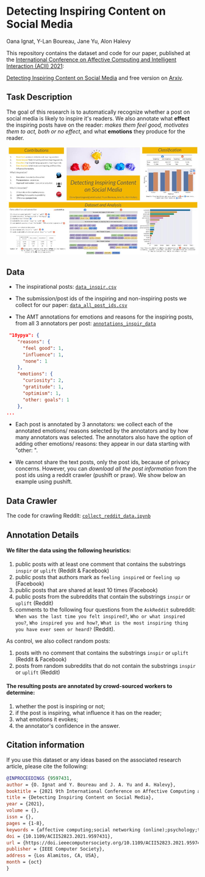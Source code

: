 
Detecting Inspiring Content on Social Media
=================================================================================
Oana Ignat, Y-Lan Boureau, Jane Yu, Alon Halevy

This repository contains the dataset and code for our paper, published at the [International Conference on Affective Computing and Intelligent Interaction (ACII) 2021](https://www.acii-conf.net/2021/):

[Detecting Inspiring Content on Social Media](https://www.computer.org/csdl/proceedings-article/acii/2021/09597431/1yylfqgb0Xe) and free version on [Arxiv](https://arxiv.org/abs/2109.02734).

## Task Description
The goal of this research is to automatically recognize whether a post on social media is likely to inspire 
it's readers. 
We also annotate what **effect** the inspiring posts have on the reader: *makes them feel good, 
motivates them to act, both or no effect*, and what **emotions** they produce for the reader.

![Example instance](images/ACII2021.jpg)

## Data
* The inspirational posts: [`data_inspir.csv`](data_inspir.csv)
* The submission/post ids of the inspiring and non-inspiring posts we collect for our paper: [`data_all_post_ids.csv`](data_all_post_ids.csv)

* The AMT annotations for emotions and reasons for the inspiring posts, from all 3 annotators per post: [`annotations_inspir_data`](annotations_inspir_data.json)
```json
 "18ypya": {
    "reasons": {
      "feel good": 1,
      "influence": 1,
      "none": 1
    },
    "emotions": {
      "curiosity": 2,
      "gratitude": 1,
      "optimism": 1,
      "other: goals": 1
    },
...
```
* Each post is annotated by 3 annotators: we collect each of the annotated emotions/ reasons selected by the annotators and by 
how many annotators was selected. The annotators also have the option of adding other emotions/ reasons: they appear in our data
starting with "other: ".

* We cannot share the text posts, only the post ids, because of privacy concerns. 
However, you can *download all the post information* from the post ids using a reddit crawler (pushift or praw). We show below an example using pushift.

## Data Crawler
The code for crawling Reddit: [`collect_reddit_data.ipynb`](collect_reddit_data.ipynb)

## Annotation Details

#### We filter the data using the following heuristics:
1. public posts with at least one comment that contains the substrings ``inspir`` or ``uplift`` (Reddit \& Facebook) 
2. public posts that authors mark as ``feeling inspired`` or ``feeling up`` (Facebook)
3. public posts that are shared at least 10 times (Facebook)
4. public posts from the subreddits that contain the substrings ``inspir`` or ``uplift`` (Reddit)
5. comments to the following four questions from the ``AskReddit`` subreddit:  
``When was the last time you felt inspired?``, ``Who or what inspired you?``, ``Who inspired you and how?``, 
``What is the most inspiring thing you have ever seen or heard?``  (Reddit).

As control, we also collect random posts: 
1. posts with no comment that contains the substrings ``inspir`` or ``uplift`` (Reddit \& Facebook)
2. posts from random subreddits that do not contain the substrings ``inspir`` or ``uplift`` (Reddit)

#### The resulting posts are annotated by crowd-sourced workers  to determine: 
1. whether the post is inspiring or not; 
2. if the post is inspiring, what influence it has on the reader; 
3. what emotions it evokes; 
4. the annotator's confidence in the answer.

## Citation information
If you use this dataset or any ideas based on the associated research article, please cite the following:

```bibtex
@INPROCEEDINGS {9597431,
author = {O. Ignat and Y. Boureau and J. A. Yu and A. Halevy},
booktitle = {2021 9th International Conference on Affective Computing and Intelligent Interaction (ACII)},
title = {Detecting Inspiring Content on Social Media},
year = {2021},
volume = {},
issn = {},
pages = {1-8},
keywords = {affective computing;social networking (online);psychology;transforms;machine learning;media;linguistics},
doi = {10.1109/ACII52823.2021.9597431},
url = {https://doi.ieeecomputersociety.org/10.1109/ACII52823.2021.9597431},
publisher = {IEEE Computer Society},
address = {Los Alamitos, CA, USA},
month = {oct}
}
```
